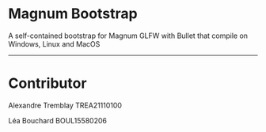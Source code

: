# Magnum Bootstrap

A self-contained bootstrap for Magnum GLFW with Bullet that compile on Windows, Linux and MacOS

---------------------
# Contributor
Alexandre Tremblay
TREA21110100

Léa Bouchard
BOUL15580206

